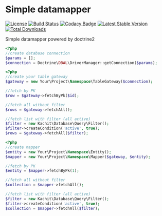 Simple datamapper
===========
[![License](https://poser.pugx.org/leaphly/cart-bundle/license.svg)](https://packagist.org/packages/leaphly/cart-bundle)
[![Build Status](https://travis-ci.org/Kachit/doctrine-datamapper.svg?branch=master)](https://travis-ci.org/Kachit/doctrine-datamapper)
[![Codacy Badge](https://api.codacy.com/project/badge/Grade/64f75e92b17a458b9c8f0532fc1a8069)](https://www.codacy.com/app/antoxachaos/doctrine-datamapper?utm_source=github.com&amp;utm_medium=referral&amp;utm_content=Kachit/doctrine-datamapper&amp;utm_campaign=Badge_Grade)
[![Latest Stable Version](https://poser.pugx.org/kachit/doctrine-datamapper/v/stable)](https://packagist.org/packages/kachit/doctrine-datamapper)
[![Total Downloads](https://poser.pugx.org/kachit/doctrine-datamapper/downloads)](https://packagist.org/packages/kachit/doctrine-datamapper)

Simple datamapper powered by doctrine2

```php
<?php
//create database connection
$params = [];
$connection = Doctrine\DBAL\DriverManager::getConnection($params);
```

```php
<?php
//create your table gateway
$gateway = new Your\Project\Namespace\TableGateway($connection);

//fetch by PK
$row = $gateway->fetchByPk($id);

//fetch all without filter
$rows = $gateway->fetchAll();

//fetch list with filter (all active)
$filter = new Kachit\Database\Query\Filter();
$filter->createCondition('active', true);
$rows = $gateway->fetchAll($filter);
```

```php
<?php
//create mapper
$entity = new Your\Project\Namespace\Entity();
$mapper = new Your\Project\Namespace\Mapper($gateway, $entity);

//fetch by PK
$entity = $mapper->fetchByPk(1);

//fetch all without filter
$collection = $mapper->fetchAll();

//fetch list with filter (all active)
$filter = new Kachit\Database\Query\Filter();
$filter->createCondition('active', true);
$collection = $mapper->fetchAll($filter);
```
